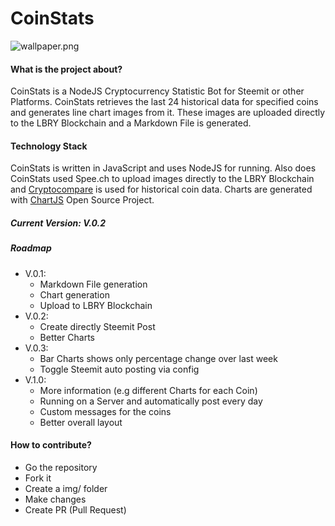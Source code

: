 # CoinStats

![wallpaper.png](https://res.cloudinary.com/hpiynhbhq/image/upload/v1518974591/zgmv3nnb76fvjti5hwfd.png)

#### What is the project about?
CoinStats is a NodeJS Cryptocurrency Statistic Bot for Steemit or other Platforms. CoinStats retrieves the last 24 historical data for specified coins and generates line chart images from it. These images are uploaded directly to the LBRY Blockchain and a Markdown File is generated.

#### Technology Stack
CoinStats is written in JavaScript and uses NodeJS for running. Also does CoinStats used Spee.ch to upload images directly to the LBRY Blockchain and [Cryptocompare](https://www.cryptocompare.com/) is used for historical coin data. Charts are generated with [ChartJS](http://www.chartjs.org/) Open Source Project. 

##### Current Version: V.0.2

##### Roadmap
- V.0.1:
  - Markdown File generation
  - Chart generation
  - Upload to LBRY Blockchain
- V.0.2:
  - Create directly Steemit Post
  - Better Charts
- V.0.3:
  - Bar Charts shows only percentage change over last week
  - Toggle Steemit auto posting via config
- V.1.0:
  - More information (e.g different Charts for each Coin)
  - Running on a Server and automatically post every day
  - Custom messages for the coins
  - Better overall layout

#### How to contribute?
- Go the repository
- Fork it
- Create a img/ folder
- Make changes
- Create PR (Pull Request)
